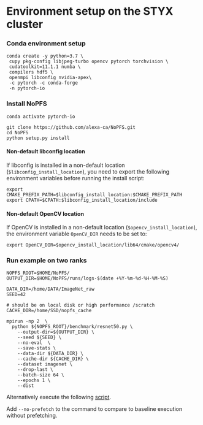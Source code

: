 # Environment setup on the STYX cluster

### Conda environment setup
```
conda create -y python=3.7 \
 cupy pkg-config libjpeg-turbo opencv pytorch torchvision \
 cudatoolkit=11.1.1 numba \
 compilers hdf5 \
 openmpi libconfig nvidia-apex\
 -c pytorch -c conda-forge
 -n pytorch-io
```

### Install NoPFS
```
conda activate pytorch-io

git clone https://github.com/alexa-ca/NoPFS.git
cd NoPFS
python setup.py install 
```


#### Non-default libconfig location
If libconfig is installed in a non-default location (`$libconfig_install_location`), you need to export the following environment variables before running the install script:
```
export CMAKE_PREFIX_PATH=$libconfig_install_location:$CMAKE_PREFIX_PATH
export CPATH=$CPATH:$libconfig_install_location/include
```

#### Non-default OpenCV location
If OpenCV is installed in a non-default location (`$opencv_install_location`), the environment variable `OpenCV_DIR` needs to be set to:
```
export OpenCV_DIR=$opencv_install_location/lib64/cmake/opencv4/
``` 


### Run example on two ranks

```
NOPFS_ROOT=$HOME/NoPFS/
OUTPUT_DIR=$HOME/NoPFS/runs/logs-$(date +%Y-%m-%d-%H-%M-%S)

DATA_DIR=/home/DATA/ImageNet_raw
SEED=42

# should be on local disk or high performance /scratch
CACHE_DIR=/home/SSD/nopfs_cache

mpirun -np 2  \
  python ${NOPFS_ROOT}/benchmark/resnet50.py \
    --output-dir=${OUTPUT_DIR} \
    --seed ${SEED} \
    --no-eval  \
    --save-stats \
    --data-dir ${DATA_DIR} \
    --cache-dir ${CACHE_DIR} \
    --dataset imagenet \
    --drop-last \
    --batch-size 64 \
    --epochs 1 \
    --dist
```

Alternatively execute the following [script](/meta/resnet50_styx.sh).

Add `--no-prefetch` to the command to compare to baseline execution without prefetching.
